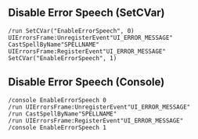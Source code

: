 ## Disable Error Speech (SetCVar)
```
/run SetCVar("EnableErrorSpeech", 0) UIErrorsFrame:UnregisterEvent"UI_ERROR_MESSAGE" CastSpellByName"SPELLNAME" UIErrorsFrame:RegisterEvent"UI_ERROR_MESSAGE" SetCVar("EnableErrorSpeech", 1)
```


## Disable Error Speech (Console)
```
/console EnableErrorSpeech 0
/run UIErrorsFrame:UnregisterEvent"UI_ERROR_MESSAGE"
/run CastSpellByName"SPELLNAME"
/run UIErrorsFrame:RegisterEvent"UI_ERROR_MESSAGE"
/console EnableErrorSpeech 1
```
